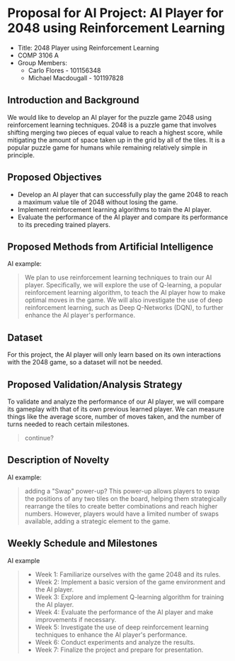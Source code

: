 # Proposal for AI Project: AI Player for 2048 using Reinforcement Learning

- Title: 2048 Player using Reinforcement Learning
- COMP 3106 A 
- Group Members:
  - Carlo Flores - 101156348
  - Michael Macdougall - 101197828

## Introduction and Background
We would like to develop an AI player for the puzzle game 2048 using reinforcement learning techniques. 2048 is a puzzle game that involves shifting merging two pieces of equal value to reach a highest score, while mitigating the amount of space taken up in the grid by all of the tiles. It is a popular puzzle game for humans while remaining relatively simple in principle.

## Proposed Objectives
- Develop an AI player that can successfully play the game 2048 to reach a maximum value tile of 2048 without losing the game.
- Implement reinforcement learning algorithms to train the AI player.
- Evaluate the performance of the AI player and compare its performance to its preceding trained players.

## Proposed Methods from Artificial Intelligence
AI example:
>We plan to use reinforcement learning techniques to train our AI player. Specifically, we will explore the use of Q-learning, a popular reinforcement learning algorithm, to teach the AI player how to make optimal moves in the game. We will also investigate the use of deep reinforcement learning, such as Deep Q-Networks (DQN), to further enhance the AI player's performance.

## Dataset
For this project, the AI player will only learn based on its own interactions with the 2048 game, so a dataset will not be needed.

## Proposed Validation/Analysis Strategy
To validate and analyze the performance of our AI player, we will compare its gameplay with that of its own previous learned player. We can measure things like the average score, number of moves taken, and the number of turns needed to reach certain milestones.
>continue?

## Description of Novelty
AI example:
>adding a "Swap" power-up? This power-up allows players to swap the positions of any two tiles on the board, helping them strategically rearrange the tiles to create better combinations and reach higher numbers. However, players would have a limited number of swaps available, adding a strategic element to the game.

## Weekly Schedule and Milestones
AI example
>- Week 1: Familiarize ourselves with the game 2048 and its rules.
>- Week 2: Implement a basic version of the game environment and the AI player.
>- Week 3: Explore and implement Q-learning algorithm for training the AI player.
>- Week 4: Evaluate the performance of the AI player and make improvements if necessary.
>- Week 5: Investigate the use of deep reinforcement learning techniques to enhance the AI player's performance.
>- Week 6: Conduct experiments and analyze the results.
>- Week 7: Finalize the project and prepare for presentation.

